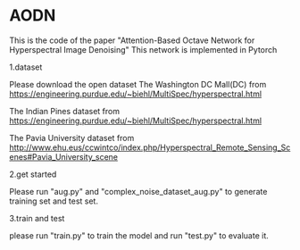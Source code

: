 # AODN
This is the code of the paper "Attention-Based Octave Network for Hyperspectral Image Denoising"
This network is implemented in Pytorch

1.dataset

Please download the open dataset The Washington DC Mall(DC) from
https://engineering.purdue.edu/~biehl/MultiSpec/hyperspectral.html

The Indian Pines dataset from
https://engineering.purdue.edu/~biehl/MultiSpec/hyperspectral.html

The Pavia University dataset from
http://www.ehu.eus/ccwintco/index.php/Hyperspectral_Remote_Sensing_Scenes#Pavia_University_scene


2.get started

Please run "aug.py" and "complex_noise_dataset_aug.py" to generate training set and test set.

3.train and test

please run "train.py" to train the model and run "test.py" to evaluate it.
